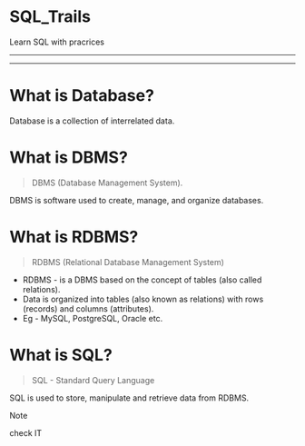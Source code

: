 # SQL_Trails
Learn SQL with pracrices
***
***
# What is Database?
Database is a collection of interrelated data.
# What is DBMS?
>DBMS (Database Management System).

DBMS is software used to create, manage, and organize
databases.

# What is RDBMS?
>RDBMS (Relational Database Management System)
- RDBMS - is a DBMS based on the concept of tables (also called relations).
- Data is organized into tables (also known as relations) with rows (records) and columns (attributes).
- Eg - MySQL, PostgreSQL, Oracle etc.

# What is SQL?
>SQL - Standard Query Language

SQL is used to store, manipulate and retrieve data from
RDBMS.

> [!NOTE] 
> check IT

